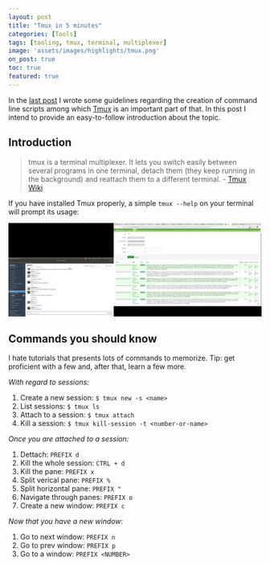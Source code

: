 ```yaml
---
layout: post
title: "Tmux in 5 minutes"
categories: [Tools]
tags: [tooling, tmux, terminal, multiplexer]
image: 'assets/images/highlights/tmux.png'
on_post: true
toc: true
featured: true
---
```


In the [last post](_posts/2019-05-18-Creating_bulletproof_command_line_scripts.md) I wrote some guidelines regarding the creation of command line scripts among which [Tmux](http://tmux.github.io/) is an important part of that. In this post I intend to provide an easy-to-follow introduction about the topic.

## Introduction
> tmux is a terminal multiplexer. It lets you switch easily between several programs in one terminal, detach them (they keep running in the background) and reattach them to a different terminal. - [Tmux Wiki](https://github.com/tmux/tmux/wiki)

If you have installed Tmux properly, a simple `tmux --help` on your terminal will prompt its usage:

![Tmux help](/assets/images/posts/tmux_help.png "Running tmux --help displays its usage")


## Commands you should know
I hate tutorials that presents lots of commands to memorize. Tip: get proficient with a few and, after that, learn a few more.

*With regard to sessions:*

1. Create a new session: `$ tmux new -s <name>`
1. List sessions: `$ tmux ls`
1. Attach to a session: `$ tmux attach`
1. Kill a session: `$ tmux kill-session -t <number-or-name>`

*Once you are attached to a session:*

1. Dettach: `PREFIX d`
1. Kill the whole session: `CTRL + d`
1. Kill the pane: `PREFIX x`
1. Split verical pane: `PREFIX %`
1. Split horizontal pane: `PREFIX "`
1. Navigate through panes: `PREFIX o`
1. Create a new window: `PREFIX c`

*Now that you have a new window:*

1. Go to next window: `PREFIX n`
1. Go to prev window: `PREFIX p`
1. Go to a window: `PREFIX <NUMBER>`
